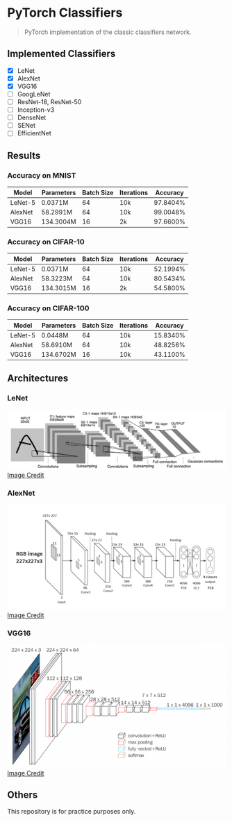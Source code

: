# PyTorch Classifiers
> PyTorch implementation of the classic classifiers network.

## Implemented Classifiers
+ [x] LeNet
+ [x] AlexNet
+ [x] VGG16
+ [ ] GoogLeNet
+ [ ] ResNet-18, ResNet-50
+ [ ] Inception-v3
+ [ ] DenseNet
+ [ ] SENet
+ [ ] EfficientNet

## Results
### Accuracy on MNIST
|Model|Parameters|Batch Size|Iterations|Accuracy|
|---|---|---|---|---|
|LeNet-5|0.0371M|64|10k|97.8404%|
|AlexNet|58.2991M|64|10k|99.0048%|
|VGG16|134.3004M|16|2k|97.6600%|

### Accuracy on CIFAR-10
|Model|Parameters|Batch Size|Iterations|Accuracy|
|---|---|---|---|---|
|LeNet-5|0.0371M|64|10k|52.1994%|
|AlexNet|58.3223M|64|10k|80.5434%|
|VGG16|134.3015M|16|2k|54.5800%|

### Accuracy on CIFAR-100
|Model|Parameters|Batch Size|Iterations|Accuracy|
|---|---|---|---|---|
|LeNet-5|0.0448M|64|10k|15.8340%|
|AlexNet|58.6910M|64|10k|48.8256%|
|VGG16|134.6702M|16|10k|43.1100%|

## Architectures
### LeNet
![arch](./assets/lenet.png)
[Image Credit](http://yann.lecun.com/exdb/publis/pdf/lecun-98.pdf)

### AlexNet
![arch](./assets/alexnet.png)
[Image Credit](https://www.researchgate.net/figure/AlexNet-architecture-Includes-5-convolutional-layers-and-3-fullyconnected-layers_fig3_322592079)

### VGG16
![arch](./assets/vgg16.png)
[Image Credit](https://neurohive.io/en/popular-networks/vgg16/)

## Others
This repository is for practice purposes only.